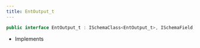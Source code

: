 ```yaml
---
title: EntOutput_t
---
```


```csharp
public interface EntOutput_t : ISchemaClass<EntOutput_t>, ISchemaField, ISchemaClass, INativeHandle
```

- Implements

